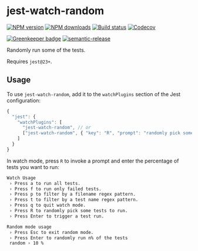 # jest-watch-random

[![NPM version][npm-image]][npm-url]
[![NPM downloads][downloads-image]][downloads-url]
[![Build status][circleci-image]][circleci-url]
[![Codecov][codecov-image]][codecov-url]

[![Greenkeeper badge][green-keeper-image]][green-keeper-url]
[![semantic-release][semantic-release-image]][semantic-release-url]

Randomly run some of the tests.

Requires `jest@23+`.

## Usage

To use `jest-watch-random`,
add it to the `watchPlugins` section of the Jest configuration:

```js
{
  "jest": {
    "watchPlugins": [
      "jest-watch-random", // or
      ["jest-watch-random", { "key": "R", "prompt": "randomly pick some tests to run" }]
    ]
  }
}
```

In watch mode, press `R` to invoke a prompt and enter the percentage of tests you want to run:

```sh
Watch Usage
 › Press a to run all tests.
 › Press f to run only failed tests.
 › Press p to filter by a filename regex pattern.
 › Press t to filter by a test name regex pattern.
 › Press q to quit watch mode.
 › Press R to randomly pick some tests to run.
 › Press Enter to trigger a test run.
```

```sh
Random mode usage
 › Press Esc to exit random mode.
 › Press Enter to randomly run n% of the tests
 random › 10 %
```

[npm-image]: https://img.shields.io/npm/v/jest-watch-random.svg?style=flat
[npm-url]: https://npmjs.org/package/jest-watch-random
[downloads-image]: https://img.shields.io/npm/dm/jest-watch-random.svg?style=flat
[downloads-url]: https://npmjs.org/package/jest-watch-random
[circleci-image]: https://circleci.com/gh/unional/jest-watch-random/tree/master.svg?style=shield
[circleci-url]: https://circleci.com/gh/unional/jest-watch-random/tree/master
[codecov-image]: https://codecov.io/gh/unional/jest-watch-random/branch/master/graph/badge.svg
[codecov-url]: https://codecov.io/gh/unional/jest-watch-random
[green-keeper-image]:
https://badges.greenkeeper.io/unional/jest-watch-random.svg
[green-keeper-url]:https://greenkeeper.io/
[semantic-release-image]:https://img.shields.io/badge/%20%20%F0%9F%93%A6%F0%9F%9A%80-semantic--release-e10079.svg
[semantic-release-url]:https://github.com/semantic-release/semantic-release
